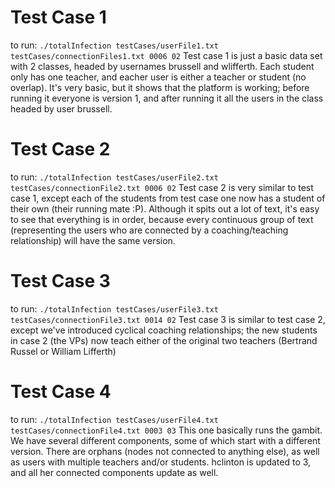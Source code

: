# Test Case 1
to run:
`./totalInfection testCases/userFile1.txt testCases/connectionFiles1.txt 0006 02`
Test case 1 is just a basic data set with 2 classes, headed by usernames brussell and wlifferth. Each student only has one teacher, and eacher user is either a teacher or student (no overlap). It's very basic, but it shows that the platform is working; before running it everyone is version 1, and after running it all the users in the class headed by user brussell. 

# Test Case 2
to run:
`./totalInfection testCases/userFile2.txt testCases/connectionFile2.txt 0006 02`
Test case 2 is very similar to test case 1, except each of the students from test case one now has a student of their own (their running mate :P). Although it spits out a lot of text, it's easy to see that everything is in order, because every continuous group of text (representing the users who are connected by a coaching/teaching relationship) will have the same version.

# Test Case 3
to run:
`./totalInfection testCases/userFile3.txt testCases/connectionFile3.txt 0014 02`
Test case 3 is similar to test case 2, except we've introduced cyclical coaching relationships; the new students in case 2 (the VPs) now teach either of the original two teachers (Bertrand Russel or William Lifferth)

# Test Case 4
to run:
`./totalInfection testCases/userFile4.txt testCases/connectionFile4.txt 0003 03`
This one basically runs the gambit. We have several different components, some of which start with a different version. There are orphans (nodes not connected to anything else), as well as users with multiple teachers and/or students. hclinton is updated to 3, and all her connected components update as well.
